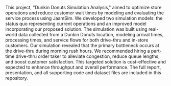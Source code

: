 This project, "Dunkin Donuts Simulation Analysis," aimed to optimize store operations and reduce customer wait times by modeling and evaluating the service process using JaamSim. We developed two simulation models: the status quo representing current operations and an improved model incorporating our proposed solution. The simulation was built using real-world data collected from a Dunkin Donuts location, modeling arrival times, processing times, and service flows for both drive-thru and in-store customers. Our simulation revealed that the primary bottleneck occurs at the drive-thru during morning rush hours. We recommended hiring a part-time drive-thru order taker to alleviate congestion, reduce queue lengths, and boost customer satisfaction. This targeted solution is cost-effective and expected to enhance throughput and overall performance. The full report, presentation, and all supporting code and dataset files are included in this repository.
